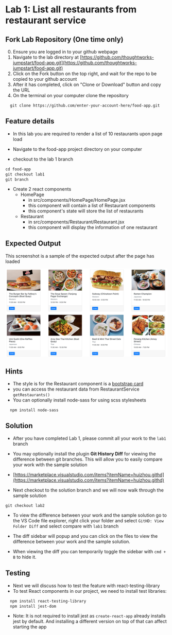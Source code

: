 # Lab 1: List all restaurants from restaurant service

## Fork Lab Repository (One time only)
0. Ensure you are logged in to your github webpage 
0. Navigate to the lab directory at [https://github.com/thoughtworks-jumpstart/food-app.git](https://github.com/thoughtworks-jumpstart/food-app.git)
0. Click on the Fork button on the top right, and wait for the repo to be copied to your github account
0. After it has completed, click on "Clone or Download" button and copy the URL 
0. On the terminal on your computer clone the repository 
```
  git clone https://github.com/enter-your-account-here/food-app.git
```

## Feature details

- In this lab you are required to render a list of 10 restaurants upon page load

- Navigate to the food-app project directory on your computer
- checkout to the lab 1 branch

```
cd food-app
git checkout lab1
git branch
```

- Create 2 react components
  - HomePage
    - in src/components/HomePage/HomePage.jsx
    - this component will contain a list of Restaurant components
    - this component's state will store the list of restaurants
  - Restaurant
    - in src/components/Restaurant/Restaurant.jsx
    - this component will display the information of one restaurant

## Expected Output

This screenshot is a sample of the expected output after the page has loaded

![Restaurants listing](../../../.gitbook/assets/front-end-web-development/react/food-app-labs/lab1-output.png)

## Hints

- The style is for the Restaurant component is a [bootstrap card](https://getbootstrap.com/docs/4.1/components/card/)
- you can access the restaurant data from RestaurantService `getRestaurants()`
- You can optionally install node-sass for using scss stylesheets
```
  npm install node-sass
```

## Solution
- After you have completed Lab 1, please commit all your work to the `lab1` branch

- You may optionally install the plugin **Git History Diff** for viewing the difference between git branches. This will allow you to easily compare your work with the sample solution 

- [https://marketplace.visualstudio.com/items?itemName=huizhou.githd](https://marketplace.visualstudio.com/items?itemName=huizhou.githd)

- Next checkout to the solution branch and we will now walk through the sample solution
```text
git checkout lab2
``` 

- To view the difference between your work and the sample solution go to the VS Code file explorer, right click your folder and select `GitHD: View Folder Diff` and select compare with `lab1` branch 

- The diff sidebar will popup and you can click on the files to view the difference between your work and the sample solution.

- When viewing the diff you can temporarily toggle the sidebar with `cmd + B` to hide it.

## Testing

- Next we will discuss how to test the feature with react-testing-library
- To test React components in our project, we need to install test libraries:
```
  npm install react-testing-library
  npm install jest-dom
```
- Note: It is not required to install jest as `create-react-app` already installs jest by default. And installing a different version on top of that can affect starting the app

